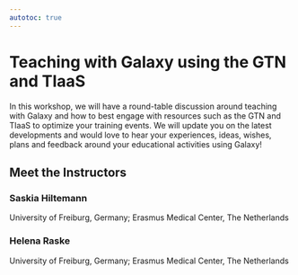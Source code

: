 ```yaml
---
autotoc: true
---
```


<slot name="/events/gcc2024/header" />
<div class="text-center">

# Teaching with Galaxy using the GTN and TIaaS

</div>

In this workshop, we will have a round-table discussion around teaching with Galaxy and how to best engage with resources such as the GTN and TIaaS to optimize your training events. We will update you on the latest developments and would love to hear your experiences, ideas, wishes, plans and feedback around your educational activities using Galaxy!

## Meet the Instructors

### Saskia Hiltemann

University of Freiburg, Germany; Erasmus Medical Center, The Netherlands

### Helena Raske

University of Freiburg, Germany; Erasmus Medical Center, The Netherlands

